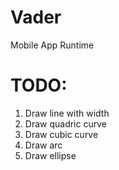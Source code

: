 # Vader
Mobile App Runtime

# TODO:
1. Draw line with width
2. Draw quadric curve
2. Draw cubic curve
3. Draw arc
4. Draw ellipse
